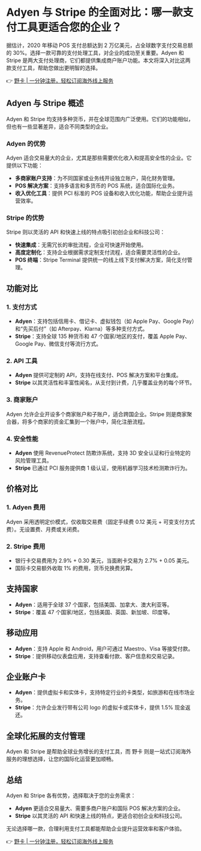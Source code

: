 # Adyen 与 Stripe 的全面对比：哪一款支付工具更适合您的企业？

据估计，2020 年移动 POS 支付总额达到 2 万亿美元，占全球数字支付交易总额的 30%。选择一款可靠的支付处理工具，对企业的成功至关重要。Adyen 和 Stripe 是两大支付处理商，它们都提供集成商户账户功能。本文将深入对比这两款支付工具，帮助您做出更明智的选择。

👉 [野卡 | 一分钟注册，轻松订阅海外线上服务](https://bbtdd.com/yeka)

## Adyen 与 Stripe 概述

Adyen 和 Stripe 均支持多种货币，并在全球范围内广泛使用。它们的功能相似，但也有一些显著差异，适合不同类型的企业。

### Adyen 的优势

Adyen 适合交易量大的企业，尤其是那些需要优化收入和提高安全性的企业。它提供以下功能：  
- **多商家账户支持**：为不同国家或业务线开设独立账户，简化财务管理。  
- **POS 解决方案**：支持多语言和多货币的 POS 系统，适合国际化业务。  
- **收入优化工具**：提供 PCI 标准的 POS 设备和收入优化功能，帮助企业提升运营效率。

### Stripe 的优势

Stripe 则以灵活的 API 和快速上线的特点吸引初创企业和科技公司：  
- **快速集成**：无需冗长的审批流程，企业可快速开始使用。  
- **高度定制化**：支持企业根据需求定制支付流程，适合需要灵活性的企业。  
- **POS 终端**：Stripe Terminal 提供统一的线上线下支付解决方案，简化支付管理。

## 功能对比

### 1. 支付方式

- **Adyen**：支持包括信用卡、借记卡、虚拟钱包（如 Apple Pay、Google Pay）和“先买后付”（如 Afterpay、Klarna）等多种支付方式。  
- **Stripe**：支持全球 135 种货币和 47 个国家/地区的支付，覆盖 Apple Pay、Google Pay、微信支付等流行方式。

### 2. API 工具

- **Adyen** 提供可定制的 API，支持在线支付、POS 解决方案和平台集成。  
- **Stripe** 以其灵活性和丰富性闻名，从支付到计费，几乎覆盖业务的每个环节。

### 3. 商家账户

Adyen 允许企业开设多个商家账户和子账户，适合跨国企业。Stripe 则是商家聚合器，将多个商家的资金汇集到一个账户中，简化注册流程。

### 4. 安全性能

- **Adyen** 使用 RevenueProtect 防欺诈系统，支持 3D 安全认证和行业特定的风险管理工具。  
- **Stripe** 已通过 PCI 服务提供商 1 级认证，使用机器学习技术检测欺诈行为。

## 价格对比

### 1. Adyen 费用

Adyen 采用透明定价模式，仅收取交易费（固定手续费 0.12 美元 + 可变支付方式费）。无设置费、月费或关闭费。

### 2. Stripe 费用

- 银行卡交易费用为 2.9% + 0.30 美元，当面刷卡交易为 2.7% + 0.05 美元。  
- 国际卡交易额外收取 1% 的费用，货币兑换费另算。

## 支持国家

- **Adyen**：适用于全球 37 个国家，包括美国、加拿大、澳大利亚等。  
- **Stripe**：覆盖 47 个国家/地区，包括美国、英国、新加坡、印度等。

## 移动应用

- **Adyen**：支持 Apple 和 Android，用户可通过 Maestro、Visa 等接受付款。  
- **Stripe**：提供移动仪表盘应用，支持查看付款、客户信息和交易记录。

## 企业账户卡

- **Adyen**：提供虚拟卡和实体卡，支持特定行业的卡类型，如旅游和在线市场业务。  
- **Stripe**：允许企业发行带有公司 logo 的虚拟卡或实体卡，提供 1.5% 现金返还。

## 全球化拓展的支付管理

Adyen 和 Stripe 是帮助全球业务增长的支付工具，而 野卡 则是一站式订阅海外服务的理想选择，让您的国际化运营更加顺畅。

## 总结

Adyen 和 Stripe 各有优势，选择取决于您的业务需求：  
- **Adyen** 更适合交易量大、需要多商户账户和国际 POS 解决方案的企业。  
- **Stripe** 以其灵活的 API 和快速上线的特点，更适合初创企业和科技公司。

无论选择哪一款，合理利用支付工具都能帮助企业提升运营效率和客户体验。

👉 [野卡 | 一分钟注册，轻松订阅海外线上服务](https://bbtdd.com/yeka)